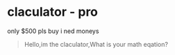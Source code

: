 # claculator - pro
only $500 pls buy i ned moneys

> Hello,im the claculator,What is your math eqation?
